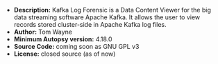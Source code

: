 - __Description:__ Kafka Log Forensic is a Data Content Viewer for the big data streaming software Apache Kafka. It allows the user to view records stored cluster-side in Apache Kafka log files.
- __Author:__ Tom Wayne
- __Minimum Autopsy version:__ 4.18.0
- __Source Code:__ coming soon as GNU GPL v3
- __License:__ closed source (as of now)
